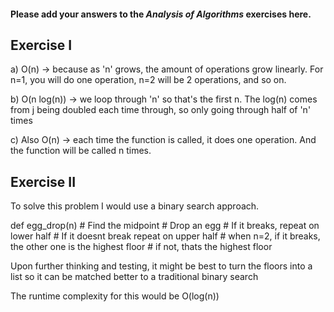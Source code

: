 #### Please add your answers to the ***Analysis of  Algorithms*** exercises here.

## Exercise I

a) O(n) -> because as 'n' grows, the amount of operations grow linearly. For n=1, you will do one operation, n=2 will be 2 operations, and so on.


b) O(n log(n)) -> we loop through 'n' so that's the first n. The log(n) comes from j being doubled each time through, so only going through half of 'n' times


c) Also O(n) -> each time the function is called, it does one operation. And the function will be called n times.

## Exercise II

To solve this problem I would use a binary search approach. 

def egg_drop(n)
    # Find the midpoint
    # Drop an egg
    # If it breaks, repeat on lower half
    # If it doesnt break repeat on upper half
    # when n=2, if it breaks, the other one is the highest floor
    # if not, thats the highest floor

Upon further thinking and testing, it might be best to turn the floors into a list so it can be matched better to a traditional binary search

The runtime complexity for this would be O(log(n))